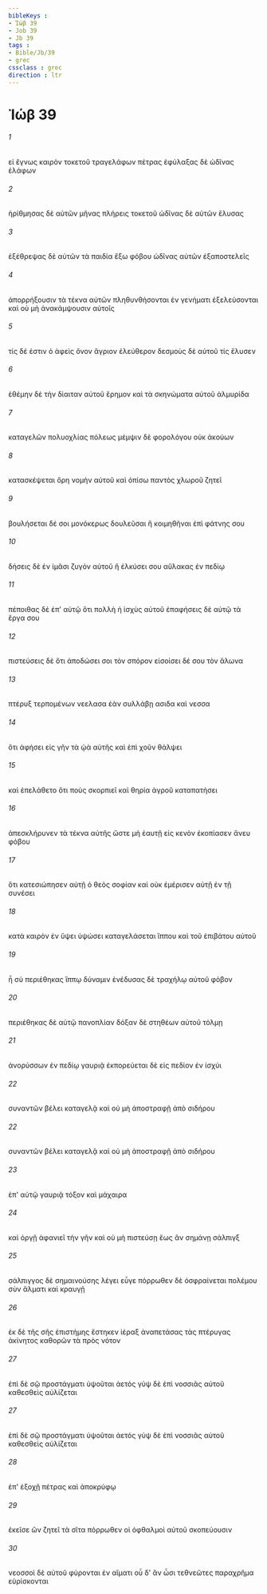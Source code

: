 ```yaml
---
bibleKeys : 
- Ἰώβ 39
- Job 39
- Jb 39
tags : 
- Bible/Jb/39
- grec
cssclass : grec
direction : ltr
---
```


# Ἰώβ 39

###### 1
εἰ ἔγνως καιρὸν τοκετοῦ τραγελάφων πέτρας ἐφύλαξας δὲ ὠδῖνας ἐλάφων
###### 2
ἠρίθμησας δὲ αὐτῶν μῆνας πλήρεις τοκετοῦ ὠδῖνας δὲ αὐτῶν ἔλυσας
###### 3
ἐξέθρεψας δὲ αὐτῶν τὰ παιδία ἔξω φόβου ὠδῖνας αὐτῶν ἐξαποστελεῖς
###### 4
ἀπορρήξουσιν τὰ τέκνα αὐτῶν πληθυνθήσονται ἐν γενήματι ἐξελεύσονται καὶ οὐ μὴ ἀνακάμψουσιν αὐτοῖς
###### 5
τίς δέ ἐστιν ὁ ἀφεὶς ὄνον ἄγριον ἐλεύθερον δεσμοὺς δὲ αὐτοῦ τίς ἔλυσεν
###### 6
ἐθέμην δὲ τὴν δίαιταν αὐτοῦ ἔρημον καὶ τὰ σκηνώματα αὐτοῦ ἁλμυρίδα
###### 7
καταγελῶν πολυοχλίας πόλεως μέμψιν δὲ φορολόγου οὐκ ἀκούων
###### 8
κατασκέψεται ὄρη νομὴν αὐτοῦ καὶ ὀπίσω παντὸς χλωροῦ ζητεῖ
###### 9
βουλήσεται δέ σοι μονόκερως δουλεῦσαι ἢ κοιμηθῆναι ἐπὶ φάτνης σου
###### 10
δήσεις δὲ ἐν ἱμᾶσι ζυγὸν αὐτοῦ ἢ ἑλκύσει σου αὔλακας ἐν πεδίῳ
###### 11
πέποιθας δὲ ἐπ' αὐτῷ ὅτι πολλὴ ἡ ἰσχὺς αὐτοῦ ἐπαφήσεις δὲ αὐτῷ τὰ ἔργα σου
###### 12
πιστεύσεις δὲ ὅτι ἀποδώσει σοι τὸν σπόρον εἰσοίσει δέ σου τὸν ἅλωνα
###### 13
πτέρυξ τερπομένων νεελασα ἐὰν συλλάβῃ ασιδα καὶ νεσσα
###### 14
ὅτι ἀφήσει εἰς γῆν τὰ ᾠὰ αὐτῆς καὶ ἐπὶ χοῦν θάλψει
###### 15
καὶ ἐπελάθετο ὅτι ποὺς σκορπιεῖ καὶ θηρία ἀγροῦ καταπατήσει
###### 16
ἀπεσκλήρυνεν τὰ τέκνα αὐτῆς ὥστε μὴ ἑαυτῇ εἰς κενὸν ἐκοπίασεν ἄνευ φόβου
###### 17
ὅτι κατεσιώπησεν αὐτῇ ὁ θεὸς σοφίαν καὶ οὐκ ἐμέρισεν αὐτῇ ἐν τῇ συνέσει
###### 18
κατὰ καιρὸν ἐν ὕψει ὑψώσει καταγελάσεται ἵππου καὶ τοῦ ἐπιβάτου αὐτοῦ
###### 19
ἦ σὺ περιέθηκας ἵππῳ δύναμιν ἐνέδυσας δὲ τραχήλῳ αὐτοῦ φόβον
###### 20
περιέθηκας δὲ αὐτῷ πανοπλίαν δόξαν δὲ στηθέων αὐτοῦ τόλμῃ
###### 21
ἀνορύσσων ἐν πεδίῳ γαυριᾷ ἐκπορεύεται δὲ εἰς πεδίον ἐν ἰσχύι
###### 22
συναντῶν βέλει καταγελᾷ καὶ οὐ μὴ ἀποστραφῇ ἀπὸ σιδήρου
###### 22
συναντῶν βέλει καταγελᾷ καὶ οὐ μὴ ἀποστραφῇ ἀπὸ σιδήρου
###### 23
ἐπ' αὐτῷ γαυριᾷ τόξον καὶ μάχαιρα
###### 24
καὶ ὀργῇ ἀφανιεῖ τὴν γῆν καὶ οὐ μὴ πιστεύσῃ ἕως ἂν σημάνῃ σάλπιγξ
###### 25
σάλπιγγος δὲ σημαινούσης λέγει εὖγε πόρρωθεν δὲ ὀσφραίνεται πολέμου σὺν ἅλματι καὶ κραυγῇ
###### 26
ἐκ δὲ τῆς σῆς ἐπιστήμης ἕστηκεν ἱέραξ ἀναπετάσας τὰς πτέρυγας ἀκίνητος καθορῶν τὰ πρὸς νότον
###### 27
ἐπὶ δὲ σῷ προστάγματι ὑψοῦται ἀετός γὺψ δὲ ἐπὶ νοσσιᾶς αὐτοῦ καθεσθεὶς αὐλίζεται
###### 27
ἐπὶ δὲ σῷ προστάγματι ὑψοῦται ἀετός γὺψ δὲ ἐπὶ νοσσιᾶς αὐτοῦ καθεσθεὶς αὐλίζεται
###### 28
ἐπ' ἐξοχῇ πέτρας καὶ ἀποκρύφῳ
###### 29
ἐκεῖσε ὢν ζητεῖ τὰ σῖτα πόρρωθεν οἱ ὀφθαλμοὶ αὐτοῦ σκοπεύουσιν
###### 30
νεοσσοὶ δὲ αὐτοῦ φύρονται ἐν αἵματι οὗ δ' ἂν ὦσι τεθνεῶτες παραχρῆμα εὑρίσκονται
